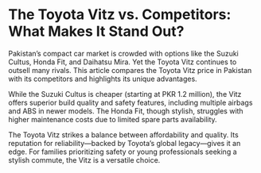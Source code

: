 # The Toyota Vitz vs. Competitors: What Makes It Stand Out?

Pakistan’s compact car market is crowded with options like the Suzuki Cultus, Honda Fit, and Daihatsu Mira. Yet the Toyota Vitz continues to outsell many rivals. This article compares the Toyota Vitz price in Pakistan with its competitors and highlights its unique advantages.

While the Suzuki Cultus is cheaper (starting at PKR 1.2 million), the Vitz offers superior build quality and safety features, including multiple airbags and ABS in newer models. The Honda Fit, though stylish, struggles with higher maintenance costs due to limited spare parts availability.

The Toyota Vitz strikes a balance between affordability and quality. Its reputation for reliability—backed by Toyota’s global legacy—gives it an edge. For families prioritizing safety or young professionals seeking a stylish commute, the Vitz is a versatile choice.

